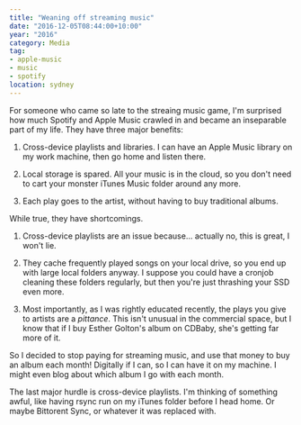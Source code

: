 ```yaml
---
title: "Weaning off streaming music"
date: "2016-12-05T08:44:00+10:00"
year: "2016"
category: Media
tag:
- apple-music
- music
- spotify
location: sydney
---
```

For someone who came so late to the streaing music game, I'm surprised how much Spotify and Apple Music crawled in and became an inseparable part of my life. They have three major benefits:

1. Cross-device playlists and libraries. I can have an Apple Music library on my work machine, then go home and listen there.

2. Local storage is spared. All your music is in the cloud, so you don't need to cart your monster iTunes Music folder around any more.

3. Each play goes to the artist, without having to buy traditional albums.

While true, they have shortcomings.

1. Cross-device playlists are an issue because... actually no, this is great, I won't lie.

2. They cache frequently played songs on your local drive, so you end up with large local folders anyway. I suppose you could have a cronjob cleaning these folders regularly, but then you're just thrashing your SSD even more. 

3. Most importantly, as I was rightly educated recently, the plays you give to artists are a *pittance*. This isn't unusual in the commercial space, but I know that if I buy Esther Golton's album on CDBaby, she's getting far more of it.

So I decided to stop paying for streaming music, and use that money to buy an album each month! Digitally if I can, so I can have it on my machine. I might even blog about which album I go with each month.

The last major hurdle is cross-device playlists. I'm thinking of something awful, like having rsync run on my iTunes folder before I head home. Or maybe Bittorent Sync, or whatever it was replaced with.

